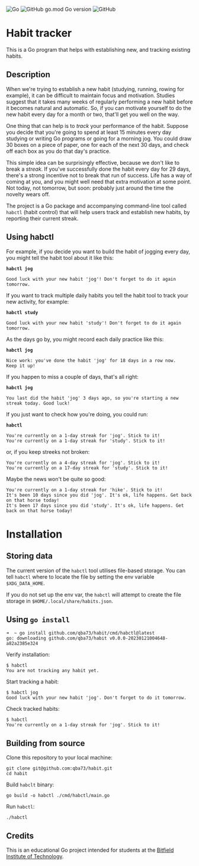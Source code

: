 ![Go](https://github.com/qba73/habit/workflows/Go/badge.svg)
![GitHub go.mod Go version](https://img.shields.io/github/go-mod/go-version/qba73/http?logo=go)
![GitHub](https://img.shields.io/github/license/qba73/habit)

# Habit tracker

This is a Go program that helps with establishing new, and tracking existing habits.

## Description

When we're trying to establish a new habit (studying, running, rowing for example), it can be difficult to maintain focus and motivation. Studies suggest that it takes many weeks of regularly performing a new habit before it becomes natural and automatic. So, if you can motivate yourself to do the new habit every day for a month or two, that'll get you well on the way.

One thing that can help is to _track_ your performance of the habit. Suppose you decide that you're going to spend at least 15 minutes every day studying or writing Go programs or going for a morning jog. You could draw 30 boxes on a piece of paper, one for each of the next 30 days, and check off each box as you do that day's practice.

This simple idea can be surprisingly effective, because we don't like to break a _streak_. If you've successfully done the habit every day for 29 days, there's a strong incentive not to break that run of success. Life has a way of coming at you, and you might well need that extra motivation at some point. Not today, not tomorrow, but soon: probably just around the time the novelty wears off.

The project is a Go package and accompanying command-line tool called ```habctl``` (habit control) that will help users track and establish new habits, by reporting their current streak.

## Using habctl

For example, if you decide you want to build the habit of jogging every day, you might tell the habit tool about it like this:

**`habctl jog`**

```
Good luck with your new habit 'jog'! Don't forget to do it again
tomorrow.
```

If you want to track multiple daily habits you tell the habit tool to track your new activity, for example:

**`habctl study`**

```
Good luck with your new habit 'study'! Don't forget to do it again
tomorrow.
```

As the days go by, you might record each daily practice like this:

**`habctl jog`**

```
Nice work: you've done the habit 'jog' for 18 days in a row now.
Keep it up!
```

If you happen to miss a couple of days, that's all right:

**`habctl jog`**

```
You last did the habit 'jog' 3 days ago, so you're starting a new
streak today. Good luck!
```

If you just want to check how you're doing, you could run:

**`habctl`**

```
You're currently on a 1-day streak for 'jog'. Stick to it!
You're currently on a 1-day streak for 'study'. Stick to it!
```

or, if you keep streeks not broken:

```
You're currently on a 4-day streak for 'jog'. Stick to it!
You're currently on a 17-day streak for 'study'. Stick to it!
```

Maybe the news won't be quite so good:

```
You're currently on a 1-day streak for 'hike'. Stick to it!
It's been 10 days since you did 'jog'. It's ok, life happens. Get back on that horse today!
It's been 17 days since you did 'study'. It's ok, life happens. Get back on that horse today!
```

# Installation

## Storing data

The current version of the `habctl` tool utilises file-based storage. You can tell `habctl` where to locate the file by setting the env variable `$XDG_DATA_HOME`.

If you do not set up the env var, the `habctl` will attempt to create the file storage in `$HOME/.local/share/habits.json`.

## Using `go install`

```
➜  ~ go install github.com/qba73/habit/cmd/habctl@latest
go: downloading github.com/qba73/habit v0.0.0-20230121004648-a82a2385e324
```

Verify installation:

```
$ habctl
You are not tracking any habit yet.
```

Start tracking a habit:

```
$ habctl jog
Good luck with your new habit 'jog'. Don't forget to do it tomorrow.
```

Check tracked habits:

```
$ habctl
You're currently on a 1-day streak for 'jog'. Stick to it!
```

## Building from source

Clone this repository to your local machine:

```
git clone git@github.com:qba73/habit.git
cd habit
```

Build `habclt` binary:

```
go build -o habctl ./cmd/habctl/main.go
```

Run `habctl`:

```
./habctl
```

## Credits

This is an educational Go project intended for students at the [Bitfield Institute of Technology](https://bitfieldconsulting.com/golang/bit).
